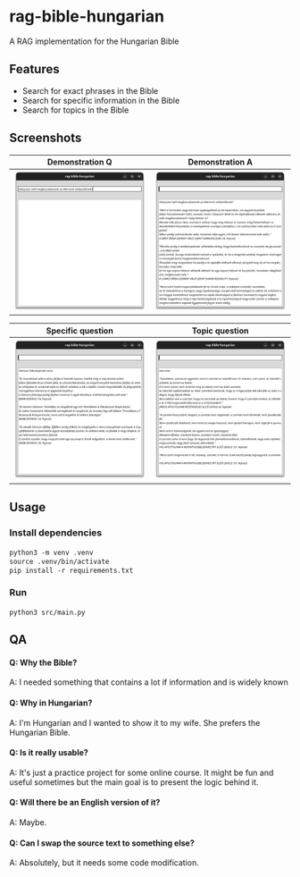 # rag-bible-hungarian
A RAG implementation for the Hungarian Bible

## Features
- Search for exact phrases in the Bible
- Search for specific information in the Bible
- Search for topics in the Bible

## Screenshots

| Demonstration Q                            | Demonstration A                            |
| ------------------------------------------ | ------------------------------------------ |
| ![forgiving_q](screenshot/forgiving_q.png) | ![forgiving_a](screenshot/forgiving_a.png) |



| Specific question                          | Topic question               |
| ------------------------------------------ | ---------------------------- |
| ![samson_wife](screenshot/samson_wife.png) | ![love](screenshot/love.png) |


## Usage

### Install dependencies
```
python3 -m venv .venv
source .venv/bin/activate
pip install -r requirements.txt
```

### Run
```
python3 src/main.py
```

## QA
#### Q: Why the Bible?
A: I needed something that contains a lot if information and is widely known

#### Q: Why in Hungarian?
A: I'm Hungarian and I wanted to show it to my wife. She prefers the Hungarian Bible.

#### Q: Is it really usable?
A: It's just a practice project for some online course. It might be fun and useful sometimes but the main goal is to present the logic behind it.

#### Q: Will there be an English version of it?
A: Maybe.

#### Q: Can I swap the source text to something else?
A: Absolutely, but it needs some code modification.